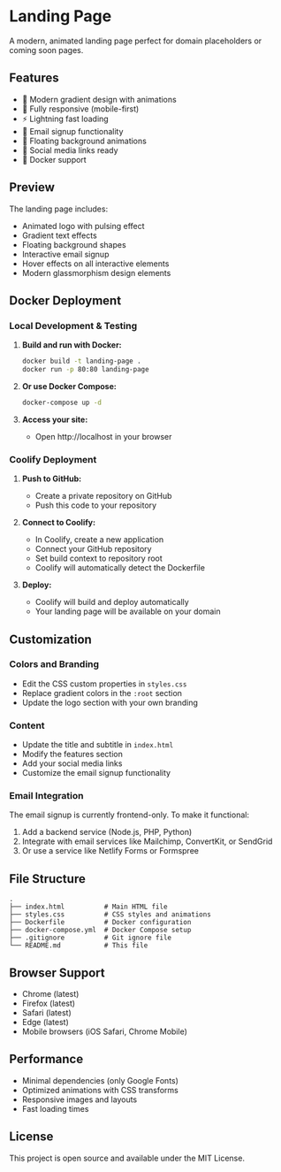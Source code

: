 # Landing Page

A modern, animated landing page perfect for domain placeholders or coming soon pages.

## Features

- 🎨 Modern gradient design with animations
- 📱 Fully responsive (mobile-first)
- ⚡ Lightning fast loading
- 🎯 Email signup functionality
- 🌟 Floating background animations
- 🔗 Social media links ready
- 🐳 Docker support

## Preview

The landing page includes:
- Animated logo with pulsing effect
- Gradient text effects
- Floating background shapes
- Interactive email signup
- Hover effects on all interactive elements
- Modern glassmorphism design elements

## Docker Deployment

### Local Development & Testing

1. **Build and run with Docker:**
   ```bash
   docker build -t landing-page .
   docker run -p 80:80 landing-page
   ```

2. **Or use Docker Compose:**
   ```bash
   docker-compose up -d
   ```

3. **Access your site:**
   - Open http://localhost in your browser

### Coolify Deployment

1. **Push to GitHub:**
   - Create a private repository on GitHub
   - Push this code to your repository

2. **Connect to Coolify:**
   - In Coolify, create a new application
   - Connect your GitHub repository
   - Set build context to repository root
   - Coolify will automatically detect the Dockerfile

3. **Deploy:**
   - Coolify will build and deploy automatically
   - Your landing page will be available on your domain

## Customization

### Colors and Branding
- Edit the CSS custom properties in `styles.css`
- Replace gradient colors in the `:root` section
- Update the logo section with your own branding

### Content
- Update the title and subtitle in `index.html`
- Modify the features section
- Add your social media links
- Customize the email signup functionality

### Email Integration
The email signup is currently frontend-only. To make it functional:
1. Add a backend service (Node.js, PHP, Python)
2. Integrate with email services like Mailchimp, ConvertKit, or SendGrid
3. Or use a service like Netlify Forms or Formspree

## File Structure

```
.
├── index.html          # Main HTML file
├── styles.css          # CSS styles and animations
├── Dockerfile          # Docker configuration
├── docker-compose.yml  # Docker Compose setup
├── .gitignore          # Git ignore file
└── README.md           # This file
```

## Browser Support

- Chrome (latest)
- Firefox (latest)
- Safari (latest)
- Edge (latest)
- Mobile browsers (iOS Safari, Chrome Mobile)

## Performance

- Minimal dependencies (only Google Fonts)
- Optimized animations with CSS transforms
- Responsive images and layouts
- Fast loading times

## License

This project is open source and available under the MIT License.
